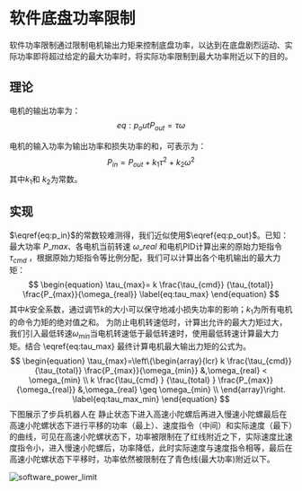 <script type="text/javascript" src="http://cdn.mathjax.org/mathjax/latest/MathJax.js?config=default"></script>

# 软件底盘功率限制
软件功率限制通过限制电机输出力矩来控制底盘功率，以达到在底盘剧烈运动、实际功率即将超过给定的最大功率时，将实际功率限制到最大功率附近以下的目的。

## 理论
电机的输出功率为：
$$ {eq:p_out}
\begin{equation}
    P_{out} = \tau \omega
    \label{eq:p_out}
\end{equation}
$$

电机的输入功率为输出功率和损失功率的和，可表示为：
$$
\begin{equation}
    P_{in} = P_{out} + k_1 \tau^2 + k_2 \omega^2
    \label{eq:p_in}
\end{equation}
$$
其中$k_1$和 $k_2$为常数。

## 实现
$\eqref{eq:p_in}$的常数较难测得，我们近似使用$\eqref{eq:p_out}$。已知：最大功率 $P\_{max}$、各电机当前转速 $\omega\_{real}$ 和电机PID计算出来的原始力矩指令 $\tau_{cmd}$ ，根据原始力矩指令等比例分配，我们可以计算出各个电机输出的最大力矩：
$$
\begin{equation}
    \tau_{max}=
         k \frac{\tau_{cmd}} {\tau_{total}} \frac{P_{max}}{\omega_{real}} 
    \label{eq:tau_max}
\end{equation}
$$
其中$k$安全系数，通过调节$k$的大小可以保守地减小损失功率的影响；$k_1$为所有电机的命令力矩的绝对值之和。
为防止电机转速低时，计算出允许的最大力矩过大，我们引入最低转速$\omega_{min}$当电机转速低于最低转速时，使用最低转速计算最大力矩。结合 \eqref{eq:tau_max} 最终计算电机最大输出力矩的公式为。
$$
\begin{equation}
    \tau_{max}=\left\{\begin{array}{lcr}
         k \frac{\tau_{cmd}} {\tau_{total}} \frac{P_{max}}{\omega_{min}} 
         &,\omega_{real} < \omega_{min}
         \\
         k \frac{\tau_{cmd}  } {\tau_{total}  } \frac{P_{max}}{\omega_{real}}  
         &,\omega_{real} \geq \omega_{min} \\
    \end{array}\right.
    \label{eq:tau_max_min}
\end{equation}
$$
下图展示了步兵机器人在 静止状态下进入高速小陀螺后再进入慢速小陀螺最后在高速小陀螺状态下进行平移的功率（最上）、速度指令（中间）和实际速度（最下）的曲线，可见在高速小陀螺状态下，功率被限制在了红线附近之下，实际速度比速度指令小，进入慢速小陀螺后，功率降低，此时实际速度与速度指令相等，最后在高速小陀螺状态下平移时，功率依然被限制在了青色线(最大功率)附近以下。

![software_power_limit](/img/rm-controls/sofrtware_power_limit.png)